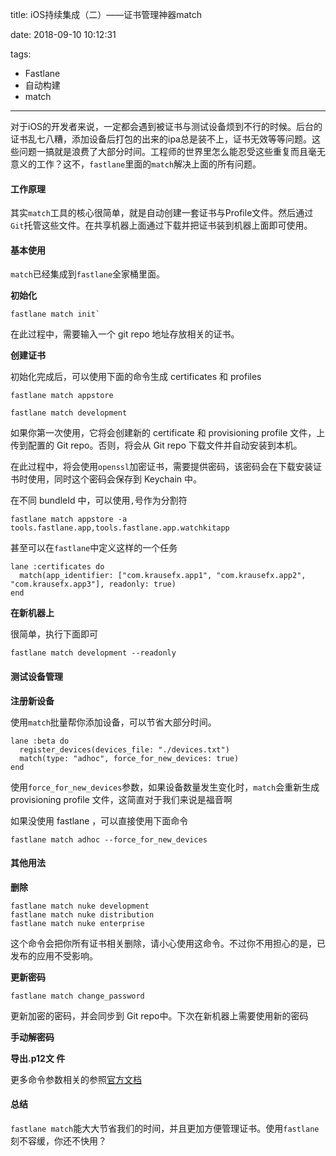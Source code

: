 title: iOS持续集成（二）——证书管理神器match

date: 2018-09-10 10:12:31

tags:

- Fastlane 
- 自动构建
- match

---

对于iOS的开发者来说，一定都会遇到被证书与测试设备烦到不行的时候。后台的证书乱七八糟，添加设备后打包的出来的ipa总是装不上，证书无效等等问题。这些问题一搞就是浪费了大部分时间。工程师的世界里怎么能忍受这些重复而且毫无意义的工作？这不，`fastlane`里面的`match`解决上面的所有问题。

<!-- more -->
#### 工作原理

其实`match`工具的核心很简单，就是自动创建一套证书与Profile文件。然后通过`Git`托管这些文件。在共享机器上面通过下载并把证书装到机器上面即可使用。

#### 基本使用
`match`已经集成到`fastlane`全家桶里面。

**初始化**

```
fastlane match init`
```

在此过程中，需要输入一个 git repo 地址存放相关的证书。

**创建证书**

初始化完成后，可以使用下面的命令生成 certificates 和 profiles

```
fastlane match appstore

fastlane match development
```

如果你第一次使用，它将会创建新的 certificate 和 provisioning profile 文件，上传到配置的 Git repo。否则，将会从 Git repo 下载文件并自动安装到本机。

在此过程中，将会使用`openssl`加密证书，需要提供密码，该密码会在下载安装证书时使用，同时这个密码会保存到 Keychain 中。

在不同 bundleId 中，可以使用`,`号作为分割符

```
fastlane match appstore -a tools.fastlane.app,tools.fastlane.app.watchkitapp
```
甚至可以在`fastlane`中定义这样的一个任务

```
lane :certificates do
  match(app_identifier: ["com.krausefx.app1", "com.krausefx.app2", "com.krausefx.app3"], readonly: true)
end
```
**在新机器上**

很简单，执行下面即可

```
fastlane match development --readonly
```

#### 测试设备管理
**注册新设备**

使用`match`批量帮你添加设备，可以节省大部分时间。

```
lane :beta do
  register_devices(devices_file: "./devices.txt")
  match(type: "adhoc", force_for_new_devices: true)
end
```

使用`force_for_new_devices`参数，如果设备数量发生变化时，`match`会重新生成 provisioning profile 文件，这简直对于我们来说是福音啊

如果没使用 fastlane ，可以直接使用下面命令

```
fastlane match adhoc --force_for_new_devices
```

#### 其他用法

**删除**

```
fastlane match nuke development
fastlane match nuke distribution
fastlane match nuke enterprise
```
这个命令会把你所有证书相关删除，请小心使用这命令。不过你不用担心的是，已发布的应用不受影响。

**更新密码**

```
fastlane match change_password
```

更新加密的密码，并会同步到 Git repo中。下次在新机器上需要使用新的密码


**手动解密码**

**导出.p12文 件**

更多命令参数相关的参照[官方文档](https://docs.fastlane.tools/actions/match/)

#### 总结

`fastlane match`能大大节省我们的时间，并且更加方便管理证书。使用`fastlane`刻不容缓，你还不快用？